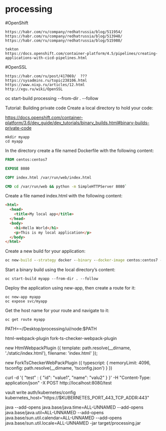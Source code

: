 # processing

#OpenShift
```
https://habr.com/ru/company/redhatrussia/blog/511954/
https://habr.com/ru/company/redhatrussia/blog/513948/
https://habr.com/ru/company/redhatrussia/blog/515988/

tekton
https://docs.openshift.com/container-platform/4.5/pipelines/creating-applications-with-cicd-pipelines.html
```
#OpenSSL
```
https://habr.com/ru/post/417069/  ???
https://sysadmins.ru/topic238106.html
https://www.nixp.ru/articles/12.html
http://xgu.ru/wiki/OpenSSL
```

oc start-build processing --from-dir . --follow


Tutorial: Building private code
Create a local directory to hold your code:

https://docs.openshift.com/container-platform/3.6/dev_guide/dev_tutorials/binary_builds.html#binary-builds-private-code


```
mkdir myapp
cd myapp
```
In the directory create a file named Dockerfile with the following content:

```dockerfile
FROM centos:centos7

EXPOSE 8080

COPY index.html /var/run/web/index.html

CMD cd /var/run/web && python -m SimpleHTTPServer 8080`
```

Create a file named index.html with the following content:

```html
<html>
  <head>
    <title>My local app</title>
  </head>
  <body>
    <h1>Hello World</h1>
    <p>This is my local application</p>
  </body>
</html>
```
Create a new build for your application:

```cmd
oc new-build --strategy docker --binary --docker-image centos:centos7 --name myapp
```
Start a binary build using the local directory’s content:

```
oc start-build myapp --from-dir . --follow
```
Deploy the application using new-app, then create a route for it:

```
oc new-app myapp
oc expose svc/myapp
```
Get the host name for your route and navigate to it:

```
oc get route myapp
```
PATH=~/Desktop/processing/ui/node:$PATH

html-webpack-plugin
fork-ts-checker-webpack-plugin

new HtmlWebpackPlugin ({ 
    template: path.resolve(__dirname, './static/index.html'),
    filename: 'index.html'
});

new ForkTsCheckerWebPackPlugin ({
typescript: {
    memoryLimit: 4096,
    tsconfig: path.resolve(__dirname, 'tsconfig.json')
}
})


curl -d '{ "test" : { "id": "value1", "name": "valu2" } }' -H "Content-Type: application/json" -X POST http://localhost:8080/test


vault write auth/kubernetes/config kubernetes_host="https://$KUBERNETES_PORT_443_TCP_ADDR:443"

java --add-opens java.base/java.time=ALL-UNNAMED --add-opens java.base/java.util=ALL-UNNAMED --add-opens java.base/sun.util.calendar=ALL-UNNAMED --add-opens java.base/sun.util.locale=ALL-UNNAMED -jar target/processing.jar